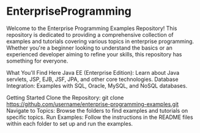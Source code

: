 # EnterpriseProgramming
Welcome to the Enterprise Programming Examples Repository! This repository is dedicated to providing a comprehensive collection of examples and tutorials covering various topics in enterprise programming. Whether you're a beginner looking to understand the basics or an experienced developer aiming to refine your skills, this repository has something for everyone.

What You'll Find Here
Java EE (Enterprise Edition): Learn about Java servlets, JSP, EJB, JSF, JPA, and other core technologies.
Database Integration: Examples with SQL, Oracle, MySQL, and NoSQL databases.

Getting Started
Clone the Repository: git clone https://github.com/username/enterprise-programming-examples.git
Navigate to Topics: Browse the folders to find examples and tutorials on specific topics.
Run Examples: Follow the instructions in the README files within each folder to set up and run the examples.
